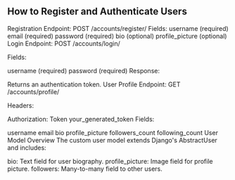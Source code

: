 ## How to Register and Authenticate Users
Registration
Endpoint: POST /accounts/register/
Fields:
username (required)
email (required)
password (required)
bio (optional)
profile_picture (optional)
Login
Endpoint: POST /accounts/login/

Fields:

username (required)
password (required)
Response:

Returns an authentication token.
User Profile
Endpoint: GET /accounts/profile/

Headers:

Authorization: Token your_generated_token
Fields:

username
email
bio
profile_picture
followers_count
following_count
User Model Overview
The custom user model extends Django's AbstractUser and includes:

bio: Text field for user biography.
profile_picture: Image field for profile picture.
followers: Many-to-many field to other users.
